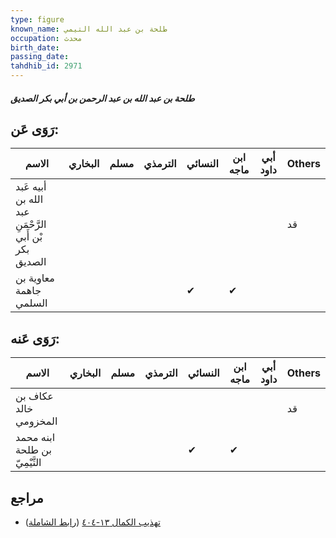 ```yaml
---
type: figure
known_name: طلحة بن عبد الله التيمي
occupation: محدث
birth_date:
passing_date:
tahdhib_id: 2971
---
```

##### طلحة بن عبد الله بن عبد الرحمن بن أبي بكر الصديق

## رَوَى عَن:
| الاسم                                                 | البخاري | مسلم | الترمذي | النسائي | ابن ماجه | أبي داود | Others |
| ----------------------------------------------------- | ------- | ---- | ------- | ------- | -------- | -------- | ------ |
| أبيه عَبد الله بن عبد الرَّحْمَنِ بْن أَبي بكر الصديق |         |      |         |         |          |          | قد     |
| معاوية بن جاهمة السلمي                                |         |      |         | ✔       | ✔        |          |        |
## رَوَى عَنه:
| الاسم                         | البخاري | مسلم | الترمذي | النسائي | ابن ماجه | أبي داود | Others |
| ----------------------------- | ------- | ---- | ------- | ------- | -------- | -------- | ------ |
| عكاف بن خالد المخزومي         |         |      |         |         |          |          | قد     |
| ابنه محمد بن طلحة التَّيْمِيّ |         |      |         | ✔       | ✔        |          |        |
## مراجع
- [تهذيب الكمال ١٣-٤٠٤](obsidian://open?vault=Tahdhib-al-Kamal&file=Figures/٢٩٧١-طلحة%20بن%20عبد%20الله%20بن%20عبد%20الرحمن%20بن%20أبي%20بكر%20الصديق) ([رابط الشاملة](https://shamela.ws/book/3722/6785))